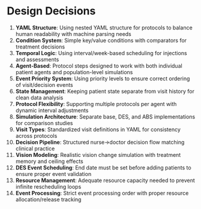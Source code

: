 # Design Decisions

1. **YAML Structure**: Using nested YAML structure for protocols to balance human readability with machine parsing needs
2. **Condition System**: Simple key/value conditions with comparators for treatment decisions
3. **Temporal Logic**: Using interval/week-based scheduling for injections and assessments
4. **Agent-Based**: Protocol steps designed to work with both individual patient agents and population-level simulations
5. **Event Priority System**: Using priority levels to ensure correct ordering of visit/decision events
6. **State Management**: Keeping patient state separate from visit history for clean data analysis
7. **Protocol Flexibility**: Supporting multiple protocols per agent with dynamic interval adjustments
8. **Simulation Architecture**: Separate base, DES, and ABS implementations for comparison studies
9. **Visit Types**: Standardized visit definitions in YAML for consistency across protocols
10. **Decision Pipeline**: Structured nurse->doctor decision flow matching clinical practice
11. **Vision Modeling**: Realistic vision change simulation with treatment memory and ceiling effects
12. **DES Event Scheduling**: End date must be set before adding patients to ensure proper event validation
13. **Resource Management**: Adequate resource capacity needed to prevent infinite rescheduling loops
14. **Event Processing**: Strict event processing order with proper resource allocation/release tracking
